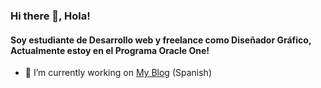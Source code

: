 ### Hi there 👋, Hola!
#### Soy estudiante de Desarrollo web y freelance como Diseñador Gráfico, Actualmente estoy en el Programa Oracle One!

- 🔭 I’m currently working on [My Blog](https://dylanfierro.github.io/troublecore/index.html) (Spanish) 

